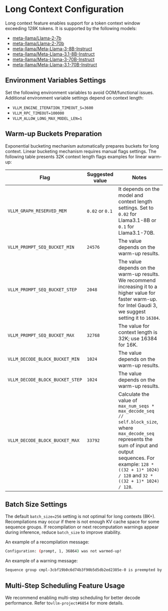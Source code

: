 
# Long Context Configuration

Long context feature enables support for a token context window exceeding 128K tokens. It is supported by the following models:

- [meta-llama/Llama-2-7b](https://huggingface.co/meta-llama/Llama-2-7b)
- [meta-llama/Llama-2-70b](https://huggingface.co/meta-llama/Llama-2-70b)
- [meta-llama/Meta-Llama-3-8B-Instruct](https://huggingface.co/meta-llama/Meta-Llama-3-8B-Instruct)
- [meta-llama/Meta-Llama-3.1-8B-Instruct](https://huggingface.co/meta-llama/Meta-Llama-3.1-8B-Instruct)
- [meta-llama/Meta-Llama-3-70B-Instruct](https://huggingface.co/meta-llama/Meta-Llama-3-70B-Instruct)
- [meta-llama/Meta-Llama-3.1-70B-Instruct](https://huggingface.co/meta-llama/Meta-Llama-3.1-70B-Instruct)

## Environment Variables Settings

Set the following environment variables to avoid OOM/functional issues.  Additional environment variable settings depend on context length:

- `VLLM_ENGINE_ITERATION_TIMEOUT_S=3600`
- `VLLM_RPC_TIMEOUT=100000`
- `VLLM_ALLOW_LONG_MAX_MODEL_LEN=1`

## Warm-up Buckets Preparation

Exponential bucketing mechanism automatically prepares buckets for long context. Linear bucketing mechanism requires manual flags settings. The following table presents 32K context length flags examples for linear warm-up:

| Flag | Suggested value | Notes |
|------|-----------------|-------|
| `VLLM_GRAPH_RESERVED_MEM` | `0.02` or `0.1` | It depends on the model and context length settings. Set to `0.02` for Llama3.1-8B or `0.1` for Llama3.1-70B. |
| `VLLM_PROMPT_SEQ_BUCKET_MIN` | `24576` | The value depends on the warm-up results. |
| `VLLM_PROMPT_SEQ_BUCKET_STEP` | `2048` | The value depends on the warm-up results. We recommend increasing it to a higher value for faster warm-up. for Intel Gaudi 3, we suggest setting it to `16384`. |
| `VLLM_PROMPT_SEQ_BUCKET_MAX` | `32768` | The value for context length is 32K; use 16384 for 16K. |
| `VLLM_DECODE_BLOCK_BUCKET_MIN` | `1024` | The value depends on the warm-up results. |
| `VLLM_DECODE_BLOCK_BUCKET_STEP` | `1024` | The value depends on the warm-up results. |
| `VLLM_DECODE_BLOCK_BUCKET_MAX` | `33792` | Calculate the value of `max_num_seqs * max_decode_seq // self.block_size`, where `max_decode_seq` represents the sum of input and output sequences. For example: `128 *((32 + 1)* 1024) / 128` and `32 *((32 + 1)* 1024) / 128`. |

## Batch Size Settings

The default `batch_size=256` setting is not optimal for long contexts (8K+). Recompilations may occur if there is not enough KV cache space for some sequence groups. If recompilation or next recomputation warnings appear during inference, reduce `batch_size` to improve stability.

An example of a recompilation message:

```bash
Configuration: (prompt, 1, 36864) was not warmed-up!
```

An example of a warning message:

```bash
Sequence group cmpl-3cbf19b0c6d74b3f90b5d5db2ed2385e-0 is preempted by PreemptionMode.RECOMPUTE mode because there is not enough KV cache space. This can affect the end-to-end performance. Increase gpu_memory_utilization or tensor_parallel_size to provide more KV cache memory.
```

## Multi-Step Scheduling Feature Usage

We recommend enabling multi-step scheduling for better decode performance. Refer to`vllm-project#6854` for more details.

